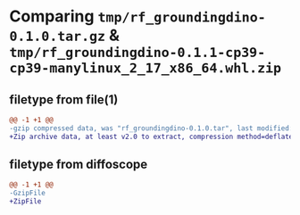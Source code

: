 # Comparing `tmp/rf_groundingdino-0.1.0.tar.gz` & `tmp/rf_groundingdino-0.1.1-cp39-cp39-manylinux_2_17_x86_64.whl.zip`

## filetype from file(1)

```diff
@@ -1 +1 @@
-gzip compressed data, was "rf_groundingdino-0.1.0.tar", last modified: Thu May 25 17:48:33 2023, max compression
+Zip archive data, at least v2.0 to extract, compression method=deflate
```

## filetype from diffoscope

```diff
@@ -1 +1 @@
-GzipFile
+ZipFile
```

